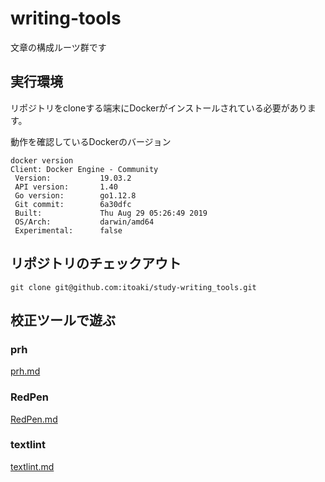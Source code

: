 # writing-tools

文章の構成ルーツ群です

## 実行環境
リポジトリをcloneする端末にDockerがインストールされている必要があります。

動作を確認しているDockerのバージョン
```
docker version
Client: Docker Engine - Community
 Version:           19.03.2
 API version:       1.40
 Go version:        go1.12.8
 Git commit:        6a30dfc
 Built:             Thu Aug 29 05:26:49 2019
 OS/Arch:           darwin/amd64
 Experimental:      false
```

## リポジトリのチェックアウト
```
git clone git@github.com:itoaki/study-writing_tools.git
```

## 校正ツールで遊ぶ
### prh
[prh.md](/docs/prh.md)

### RedPen
[RedPen.md](/docs/RedPen.md)

### textlint
[textlint.md](/docs/textlint.md)
